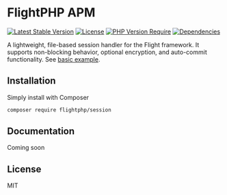 # FlightPHP APM
[![Latest Stable Version](http://poser.pugx.org/flightphp/session/v)](https://packagist.org/packages/flightphp/session)
[![License](https://poser.pugx.org/flightphp/session/license)](https://packagist.org/packages/flightphp/session)
[![PHP Version Require](http://poser.pugx.org/flightphp/session/require/php)](https://packagist.org/packages/flightphp/session)
[![Dependencies](http://poser.pugx.org/flightphp/session/dependents)](https://packagist.org/packages/flightphp/session)

A lightweight, file-based session handler for the Flight framework. It supports non-blocking behavior, optional encryption, and auto-commit functionality. See [basic example](#basic-example).

## Installation

Simply install with Composer

```bash
composer require flightphp/session
```

## Documentation

Coming soon

## License

MIT
